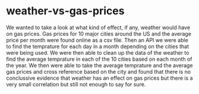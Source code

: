 # weather-vs-gas-prices
We wanted to take a look at what kind of effect, if any, weather would have on gas prices.
Gas prices for 10 major cities around the US and the average price per month were found online as a csv file.
Then an API we were able to find the temprature for each day in a month depending on the cities that were being used.
We were then able to clean up the data of the weather to find the average temprature in each of the 10 cities based on each month of the year.
We then were able to take the average temprature and the average gas prices and cross reference based on the city and found that there is no conclussive evidence that weather has an effect on gas prices but there is a very small correlation but still not enough to say for sure.
